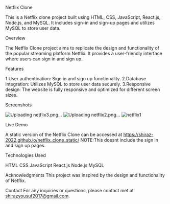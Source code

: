 Netflix Clone

This is a Netflix clone project built using HTML, CSS, JavaScript, React.js, Node.js, and MySQL. It includes sign-in and sign-up pages and utilizes
MySQL to store user data.

Overview

The Netflix Clone project aims to replicate the design and functionality of the popular streaming platform Netflix. It provides a user-friendly interface
where users can sign in and sign up.

Features

1.User authentication: Sign in and sign up functionality.
2.Database integration: Utilizes MySQL to store user data securely.
3.Responsive design: The website is fully responsive and optimized for different screen sizes.

Screenshots

![Uploading netflix3.png…]()
![Uploading netflix2.png…]()
![netflix1](https://github.com/Shiraz-2022/netflix-clone/assets/113820860/e37e05e6-6236-4307-bf3b-803a5b4b5884)


Live Demo

A static version of the Netflix Clone can be accessed at https://shiraz-2022.github.io/netflix_clone_static/
NOTE:This doesnt include the sign in and sign up pages.

Technologies Used

HTML
CSS
JavaScript
React.js
Node.js
MySQL

Acknowledgments
This project was inspired by the design and functionality of Netflix.

Contact
For any inquiries or questions, please contact met at shirazyousuf2017@gmail.com.

